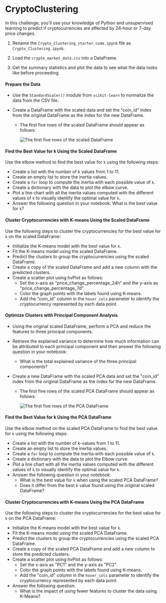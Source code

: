 # CryptoClustering

In this challenge, you'll use your knowledge of Python and unsupervised learning to predict if cryptocurrencies are affected by 24-hour or 7-day price changes.

1. Rename the `Crypto_Clustering_starter_code.ipynb` file as `Crypto_Clustering.ipynb`.

2. Load the `crypto_market_data.csv` into a DataFrame.

3. Get the summary statistics and plot the data to see what the data looks like before proceeding.

#### Prepare the Data

* Use the `StandardScaler()` module from `scikit-learn` to normalize the data from the CSV file.

* Create a DataFrame with the scaled data and set the "coin_id" index from the original DataFrame as the index for the new DataFrame.

    * The first five rows of the scaled DataFrame should appear as follows:

        ![The first five rows of the scaled DataFrame](https://static.bc-edx.com/data/dl-1-2/m19/lms/img/scaled_DataFrame.png)

#### Find the Best Value for k Using the Scaled DataFrame

Use the elbow method to find the best value for `k` using the following steps:

* Create a list with the number of k values from 1 to 11.
* Create an empty list to store the inertia values.
* Create a `for` loop to compute the inertia with each possible value of `k`.
* Create a dictionary with the data to plot the elbow curve.
* Plot a line chart with all the inertia values computed with the different values of `k` to visually identify the optimal value for `k`.
* Answer the following question in your notebook: What is the best value for `k`?

#### Cluster Cryptocurrencies with K-means Using the Scaled DataFrame

Use the following steps to cluster the cryptocurrencies for the best value for `k` on the scaled DataFrame:

* Initialize the K-means model with the best value for `k`.
* Fit the K-means model using the scaled DataFrame.
* Predict the clusters to group the cryptocurrencies using the scaled DataFrame.
* Create a copy of the scaled DataFrame and add a new column with the predicted clusters.
* Create a scatter plot using hvPlot as follows:
    * Set the x-axis as "price_change_percentage_24h" and the y-axis as "price_change_percentage_7d".
    * Color the graph points with the labels found using K-means.
    * Add the "coin_id" column in the `hover_cols` parameter to identify the cryptocurrency represented by each data point.

#### Optimize Clusters with Principal Component Analysis

* Using the original scaled DataFrame, perform a PCA and reduce the features to three principal components.

* Retrieve the explained variance to determine how much information can be attributed to each principal component and then answer the following question in your notebook:
    * What is the total explained variance of the three principal components?

* Create a new DataFrame with the scaled PCA data and set the "coin_id" index from the original DataFrame as the index for the new DataFrame.

    * The first five rows of the scaled PCA DataFrame should appear as follows:

        ![The first five rows of the PCA DataFrame](https://static.bc-edx.com/data/dl-1-2/m19/lms/img/PCA_DataFrame.png)

#### Find the Best Value for k Using the PCA DataFrame

Use the elbow method on the scaled PCA DataFrame to find the best value for `k` using the following steps:

* Create a list with the number of k-values from 1 to 11.
* Create an empty list to store the inertia values.
* Create a `for` loop to compute the inertia with each possible value of `k`.
* Create a dictionary with the data to plot the Elbow curve.
* Plot a line chart with all the inertia values computed with the different values of `k` to visually identify the optimal value for `k`.
* Answer the following question in your notebook:
    * What is the best value for `k` when using the scaled PCA DataFrame?
    * Does it differ from the best k value found using the original scaled DataFrame?

#### Cluster Cryptocurrencies with K-means Using the PCA DataFrame

Use the following steps to cluster the cryptocurrencies for the best value for `k` on the PCA DataFrame:

* Initialize the K-means model with the best value for `k`.
* Fit the K-means model using the scaled PCA DataFrame.
* Predict the clusters to group the cryptocurrencies using the scaled PCA DataFrame.
* Create a copy of the scaled PCA DataFrame and add a new column to store the predicted clusters.
* Create a scatter plot using hvPlot as follows:
    * Set the x-axis as "PC1" and the y-axis as "PC2".
    * Color the graph points with the labels found using K-means.
    * Add the "coin_id" column in the `hover_cols` parameter to identify the cryptocurrency represented by each data point.
* Answer the following question:
    * What is the impact of using fewer features to cluster the data using K-Means?
